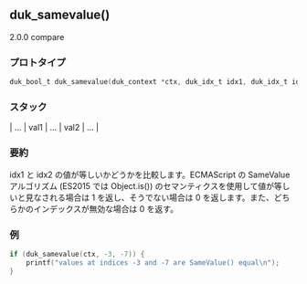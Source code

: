 ## duk_samevalue() 

2.0.0 compare

### プロトタイプ

```c
duk_bool_t duk_samevalue(duk_context *ctx, duk_idx_t idx1, duk_idx_t idx2);
```

### スタック

| ... | val1 | ... | val2 | ... |

### 要約

idx1 と idx2 の値が等しいかどうかを比較します。ECMAScript の SameValue アルゴリズム (ES2015 では Object.is()) のセマンティクスを使用して値が等しいと見なされる場合は 1 を返し、そうでない場合は 0 を返します。また、どちらかのインデックスが無効な場合は 0 を返す。


### 例

```c
if (duk_samevalue(ctx, -3, -7)) {
    printf("values at indices -3 and -7 are SameValue() equal\n");
}
```